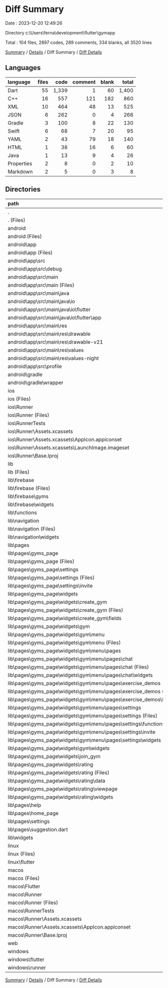# Diff Summary

Date : 2023-12-20 12:49:26

Directory c:\\Users\\ferna\\development\\flutter\\gymapp

Total : 104 files,  2897 codes, 289 comments, 334 blanks, all 3520 lines

[Summary](results.md) / [Details](details.md) / Diff Summary / [Diff Details](diff-details.md)

## Languages
| language | files | code | comment | blank | total |
| :--- | ---: | ---: | ---: | ---: | ---: |
| Dart | 55 | 1,339 | 1 | 60 | 1,400 |
| C++ | 16 | 557 | 121 | 182 | 860 |
| XML | 10 | 464 | 48 | 13 | 525 |
| JSON | 6 | 262 | 0 | 4 | 266 |
| Gradle | 3 | 100 | 8 | 22 | 130 |
| Swift | 6 | 68 | 7 | 20 | 95 |
| YAML | 2 | 43 | 79 | 18 | 140 |
| HTML | 1 | 38 | 16 | 6 | 60 |
| Java | 1 | 13 | 9 | 4 | 26 |
| Properties | 2 | 8 | 0 | 2 | 10 |
| Markdown | 2 | 5 | 0 | 3 | 8 |

## Directories
| path | files | code | comment | blank | total |
| :--- | ---: | ---: | ---: | ---: | ---: |
| . | 104 | 2,897 | 289 | 334 | 3,520 |
| . (Files) | 3 | 45 | 79 | 19 | 143 |
| android | 13 | 181 | 63 | 38 | 282 |
| android (Files) | 3 | 48 | 3 | 11 | 62 |
| android\\app | 9 | 128 | 60 | 26 | 214 |
| android\\app (Files) | 1 | 55 | 5 | 12 | 72 |
| android\\app\\src | 8 | 73 | 55 | 14 | 142 |
| android\\app\\src\\debug | 1 | 3 | 4 | 1 | 8 |
| android\\app\\src\\main | 6 | 67 | 47 | 12 | 126 |
| android\\app\\src\\main (Files) | 1 | 28 | 6 | 2 | 36 |
| android\\app\\src\\main\\java | 1 | 13 | 9 | 4 | 26 |
| android\\app\\src\\main\\java\\io | 1 | 13 | 9 | 4 | 26 |
| android\\app\\src\\main\\java\\io\\flutter | 1 | 13 | 9 | 4 | 26 |
| android\\app\\src\\main\\java\\io\\flutter\\app | 1 | 13 | 9 | 4 | 26 |
| android\\app\\src\\main\\res | 4 | 26 | 32 | 6 | 64 |
| android\\app\\src\\main\\res\\drawable | 1 | 4 | 7 | 2 | 13 |
| android\\app\\src\\main\\res\\drawable-v21 | 1 | 4 | 7 | 2 | 13 |
| android\\app\\src\\main\\res\\values | 1 | 9 | 9 | 1 | 19 |
| android\\app\\src\\main\\res\\values-night | 1 | 9 | 9 | 1 | 19 |
| android\\app\\src\\profile | 1 | 3 | 4 | 1 | 8 |
| android\\gradle | 1 | 5 | 0 | 1 | 6 |
| android\\gradle\\wrapper | 1 | 5 | 0 | 1 | 6 |
| ios | 9 | 236 | 4 | 13 | 253 |
| ios (Files) | 1 | 7 | 0 | 0 | 7 |
| ios\\Runner | 7 | 222 | 2 | 9 | 233 |
| ios\\Runner (Files) | 2 | 13 | 0 | 3 | 16 |
| ios\\RunnerTests | 1 | 7 | 2 | 4 | 13 |
| ios\\Runner\\Assets.xcassets | 3 | 148 | 0 | 4 | 152 |
| ios\\Runner\\Assets.xcassets\\AppIcon.appiconset | 1 | 122 | 0 | 1 | 123 |
| ios\\Runner\\Assets.xcassets\\LaunchImage.imageset | 2 | 26 | 0 | 3 | 29 |
| ios\\Runner\\Base.lproj | 2 | 61 | 2 | 2 | 65 |
| lib | 55 | 1,339 | 1 | 60 | 1,400 |
| lib (Files) | 1 | 26 | 0 | 0 | 26 |
| lib\\firebase | 5 | 180 | 0 | 10 | 190 |
| lib\\firebase (Files) | 1 | 166 | 0 | 10 | 176 |
| lib\\firebase\\gyms | 2 | 14 | 0 | 0 | 14 |
| lib\\firebase\\widgets | 2 | 0 | 0 | 0 | 0 |
| lib\\functions | 6 | 150 | 2 | 12 | 164 |
| lib\\navigation | 3 | 28 | 0 | 0 | 28 |
| lib\\navigation (Files) | 1 | 70 | 0 | 2 | 72 |
| lib\\navigation\\widgets | 2 | -42 | 0 | -2 | -44 |
| lib\\pages | 38 | 949 | -1 | 35 | 983 |
| lib\\pages\\gyms_page | 34 | 866 | -1 | 23 | 888 |
| lib\\pages\\gyms_page (Files) | 1 | 0 | -1 | 0 | -1 |
| lib\\pages\\gyms_page\\settings | 4 | -314 | 0 | -17 | -331 |
| lib\\pages\\gyms_page\\settings (Files) | 1 | -40 | 0 | -4 | -44 |
| lib\\pages\\gyms_page\\settings\\invite | 3 | -274 | 0 | -13 | -287 |
| lib\\pages\\gyms_page\\widgets | 29 | 1,180 | 0 | 40 | 1,220 |
| lib\\pages\\gyms_page\\widgets\\create_gym | 2 | 39 | 0 | -1 | 38 |
| lib\\pages\\gyms_page\\widgets\\create_gym (Files) | 1 | 34 | 0 | 0 | 34 |
| lib\\pages\\gyms_page\\widgets\\create_gym\\fields | 1 | 5 | 0 | -1 | 4 |
| lib\\pages\\gyms_page\\widgets\\gym | 20 | 780 | 0 | 24 | 804 |
| lib\\pages\\gyms_page\\widgets\\gym\\menu | 19 | 782 | 0 | 24 | 806 |
| lib\\pages\\gyms_page\\widgets\\gym\\menu (Files) | 1 | 21 | 0 | 0 | 21 |
| lib\\pages\\gyms_page\\widgets\\gym\\menu\\pages | 18 | 761 | 0 | 24 | 785 |
| lib\\pages\\gyms_page\\widgets\\gym\\menu\\pages\\chat | 4 | 90 | 0 | -1 | 89 |
| lib\\pages\\gyms_page\\widgets\\gym\\menu\\pages\\chat (Files) | 1 | 13 | 0 | 0 | 13 |
| lib\\pages\\gyms_page\\widgets\\gym\\menu\\pages\\chat\\widgets | 3 | 77 | 0 | -1 | 76 |
| lib\\pages\\gyms_page\\widgets\\gym\\menu\\pages\\exercise_demos | 7 | 118 | 0 | -2 | 116 |
| lib\\pages\\gyms_page\\widgets\\gym\\menu\\pages\\exercise_demos (Files) | 4 | 90 | 0 | -1 | 89 |
| lib\\pages\\gyms_page\\widgets\\gym\\menu\\pages\\exercise_demos\\interfaces | 3 | 28 | 0 | -1 | 27 |
| lib\\pages\\gyms_page\\widgets\\gym\\menu\\pages\\settings | 7 | 553 | 0 | 27 | 580 |
| lib\\pages\\gyms_page\\widgets\\gym\\menu\\pages\\settings (Files) | 1 | 84 | 0 | 3 | 87 |
| lib\\pages\\gyms_page\\widgets\\gym\\menu\\pages\\settings\\functions | 1 | 64 | 0 | 2 | 66 |
| lib\\pages\\gyms_page\\widgets\\gym\\menu\\pages\\settings\\invite | 3 | 274 | 0 | 13 | 287 |
| lib\\pages\\gyms_page\\widgets\\gym\\menu\\pages\\settings\\widgets | 2 | 131 | 0 | 9 | 140 |
| lib\\pages\\gyms_page\\widgets\\gym\\widgets | 1 | -2 | 0 | 0 | -2 |
| lib\\pages\\gyms_page\\widgets\\join_gym | 1 | 2 | 0 | 0 | 2 |
| lib\\pages\\gyms_page\\widgets\\rating | 6 | 359 | 0 | 17 | 376 |
| lib\\pages\\gyms_page\\widgets\\rating (Files) | 1 | 20 | 0 | 0 | 20 |
| lib\\pages\\gyms_page\\widgets\\rating\\data | 1 | 33 | 0 | 1 | 34 |
| lib\\pages\\gyms_page\\widgets\\rating\\viewpage | 2 | 157 | 0 | 10 | 167 |
| lib\\pages\\gyms_page\\widgets\\rating\\widgets | 2 | 149 | 0 | 6 | 155 |
| lib\\pages\\help | 1 | 34 | 0 | 4 | 38 |
| lib\\pages\\home_page | 1 | 9 | 0 | 0 | 9 |
| lib\\pages\\settings | 1 | 19 | 0 | 4 | 23 |
| lib\\pages\\suggestion.dart | 1 | 21 | 0 | 4 | 25 |
| lib\\widgets | 2 | 6 | 0 | 3 | 9 |
| linux | 5 | 102 | 27 | 38 | 167 |
| linux (Files) | 3 | 86 | 18 | 27 | 131 |
| linux\\flutter | 2 | 16 | 9 | 11 | 36 |
| macos | 7 | 467 | 5 | 16 | 488 |
| macos (Files) | 1 | 7 | 0 | 0 | 7 |
| macos\\Flutter | 1 | 22 | 3 | 4 | 29 |
| macos\\Runner | 4 | 431 | 0 | 8 | 439 |
| macos\\Runner (Files) | 2 | 20 | 0 | 6 | 26 |
| macos\\RunnerTests | 1 | 7 | 2 | 4 | 13 |
| macos\\Runner\\Assets.xcassets | 1 | 68 | 0 | 1 | 69 |
| macos\\Runner\\Assets.xcassets\\AppIcon.appiconset | 1 | 68 | 0 | 1 | 69 |
| macos\\Runner\\Base.lproj | 1 | 343 | 0 | 1 | 344 |
| web | 2 | 73 | 16 | 7 | 96 |
| windows | 10 | 454 | 94 | 143 | 691 |
| windows\\flutter | 2 | 26 | 9 | 11 | 46 |
| windows\\runner | 8 | 428 | 85 | 132 | 645 |

[Summary](results.md) / [Details](details.md) / Diff Summary / [Diff Details](diff-details.md)